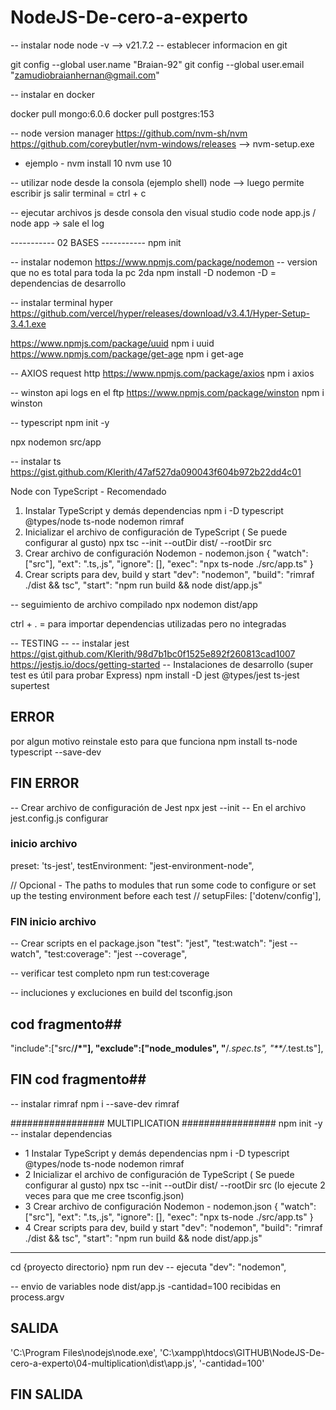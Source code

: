 # NodeJS-De-cero-a-experto

-- instalar node
node -v
--> v21.7.2
-- establecer informacion en git

git config --global user.name "Braian-92"
git config --global user.email "zamudiobraianhernan@gmail.com"

-- instalar en docker

docker pull mongo:6.0.6
docker pull postgres:153

-- node version manager
https://github.com/nvm-sh/nvm
https://github.com/coreybutler/nvm-windows/releases
--> nvm-setup.exe
 - ejemplo -
nvm install 10
nvm use 10

-- utilizar node desde la consola (ejemplo shell)
node
--> luego permite escribir js
salir terminal = ctrl + c 

-- ejecutar archivos js desde consola den visual studio code
node app.js / node app
-> sale el log

----------- 02 BASES -----------
npm init

-- instalar nodemon 
https://www.npmjs.com/package/nodemon
-- version que no es total para toda la pc 2da
npm install -D nodemon 
-D = dependencias de desarrollo

-- instalar terminal hyper
https://github.com/vercel/hyper/releases/download/v3.4.1/Hyper-Setup-3.4.1.exe

https://www.npmjs.com/package/uuid
npm i uuid
https://www.npmjs.com/package/get-age
npm i get-age

-- AXIOS request http
https://www.npmjs.com/package/axios
npm i axios

-- winston api logs en el ftp
https://www.npmjs.com/package/winston
npm i winston

-- typescript
npm init -y

npx nodemon src/app

-- instalar ts
https://gist.github.com/Klerith/47af527da090043f604b972b22dd4c01

Node con TypeScript - Recomendado
1. Instalar TypeScript y demás dependencias
npm i -D typescript @types/node ts-node nodemon rimraf
2. Inicializar el archivo de configuración de TypeScript ( Se puede configurar al gusto)
npx tsc --init --outDir dist/ --rootDir src
3. Crear archivo de configuración Nodemon - nodemon.json
{
  "watch": ["src"],
  "ext": ".ts,.js",
  "ignore": [],
  "exec": "npx ts-node ./src/app.ts"
}
4. Crear scripts para dev, build y start
  "dev": "nodemon",
  "build": "rimraf ./dist && tsc",
  "start": "npm run build && node dist/app.js"

-- seguimiento de archivo compilado
npx nodemon dist/app

ctrl + . = para importar dependencias utilizadas pero no integradas

-- TESTING --
-- instalar jest
https://gist.github.com/Klerith/98d7b1bc0f1525e892f260813cad1007
https://jestjs.io/docs/getting-started
-- Instalaciones de desarrollo (super test es útil para probar Express)
npm install -D jest @types/jest ts-jest supertest
## ERROR ##
por algun motivo reinstale esto para que funciona 
npm install ts-node typescript --save-dev
## FIN ERROR ##
-- Crear archivo de configuración de Jest
npx jest --init
-- En el archivo jest.config.js configurar
### inicio archivo
preset: 'ts-jest',
testEnvironment: "jest-environment-node",

// Opcional - The paths to modules that run some code to configure or set up the testing environment before each test
// setupFiles: ['dotenv/config'],
### FIN inicio archivo
-- Crear scripts en el package.json
"test": "jest",
"test:watch": "jest --watch",
"test:coverage": "jest --coverage",

-- verificar test completo
npm run test:coverage

-- incluciones y excluciones en build del tsconfig.json
## cod fragmento##
"include":["src/**/*"],
  "exclude":["node_modules", "**/*.spec.ts", "**/*.test.ts"],
## FIN cod fragmento##

-- instalar rimraf
npm i --save-dev rimraf


################# MULTIPLICATION #################
npm init -y
-- instalar dependencias
* 1 Instalar TypeScript y demás dependencias
npm i -D typescript @types/node ts-node nodemon rimraf
* 2 Inicializar el archivo de configuración de TypeScript ( Se puede configurar al gusto)
npx tsc --init --outDir dist/ --rootDir src       (lo ejecute 2 veces para que me cree tsconfig.json)
* 3 Crear archivo de configuración Nodemon - nodemon.json
{
  "watch": ["src"],
  "ext": ".ts,.js",
  "ignore": [],
  "exec": "npx ts-node ./src/app.ts"
}
* 4 Crear scripts para dev, build y start
"dev": "nodemon",
"build": "rimraf ./dist && tsc",
"start": "npm run build && node dist/app.js"

---------
cd {proyecto directorio}
npm run dev -- ejecuta "dev": "nodemon",

-- envio de variables 
node dist/app.js -cantidad=100
recibidas en 
process.argv
## SALIDA ##
'C:\\Program Files\\nodejs\\node.exe',
'C:\\xampp\\htdocs\\GITHUB\\NodeJS-De-cero-a-experto\\04-multiplication\\dist\\app.js',
'-cantidad=100'
## FIN SALIDA ##